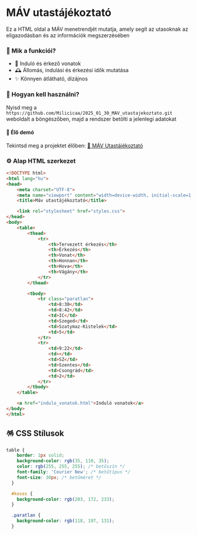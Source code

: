 # MÁV utastájékoztató

Ez a HTML oldal a MÁV menetrendjét mutatja, amely segít az utasoknak az eligazodásban és az információk megszerzésében


### 📍 Mik a funkciói?
- 🚂 Induló és érkező vonatok
- 🕰 Állomás, indulási és érkezési idők mutatása
- ✨ Könnyen átlátható, dizájnos

### 🧐 Hogyan kell használni?
Nyisd meg a `https://github.com/Milicicaa/2025_01_30_MAV_utastajekoztato.git` weboldalt a böngészőben, majd a rendszer betölti a jelenlegi adatokat
#### 🔴 Élő demó

Tekintsd meg a projektet élőben:
[📎 MÁV Utastájékoztató](https://milicicaa.github.io/2025_01_30_MAV_utastajekoztato/)

### ⚙️ Alap HTML szerkezet
```html
<!DOCTYPE html>
<html lang="hu">
<head>
    <meta charset="UTF-8">
    <meta name="viewport" content="width=device-width, initial-scale=1.0">
    <title>Máv utastájékoztató</title>

    <link rel="stylesheet" href="styles.css">
</head>
<body>
    <table>
        <thead>
            <tr>
                <th>Tervezett érkezés</th>
                <th>Érkezés</th>
                <th>Vonat</th>
                <th>Honnan</th>
                <th>Hova</th>
                <th>Vágány</th>
            </tr>
        </thead>

        <tbody>
            <tr class="paratlan"> 
                <td>8:30</td>
                <td>8:42</td>
                <td>IC</td>
                <td>Szeged</td>
                <td>Szatymaz-Kistelek</td>
                <td>5</td>
            </tr> 
            <tr>
                <td>9:22</td>
                <td></td>
                <td>SZ</td>
                <td>Szentes</td>
                <td>Csongrád</td>
                <td>2</td>
            </tr>    
        </tbody>
    </table>

    <a href="indulo_vonatok.html">Induló vonatok</a>
</body>
</html>
```

## 🪅 CSS Stílusok
```css
table {
    border: 1px solid;
    background-color: rgb(35, 110, 35);
    color: rgb(255, 255, 255); /* betűszín */
    font-family: 'Courier New'; /* betűtípus */
    font-size: 30px; /* betűméret */
  }

  #keses {
    background-color: rgb(203, 172, 233);
  }

  .paratlan {
    background-color: rgb(118, 197, 131);
  }
```

